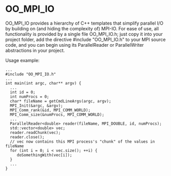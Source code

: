 # OO_MPI_IO
OO_MPI_IO provides a hierarchy of C++ templates that simplify parallel I/O by building on (and hiding the complexity of) MPI-IO. For ease of use, all functionality is provided by a single file OO_MPI_IO.h; just copy it into your project folder, add the directive #include "OO_MPI_IO.h" to your MPI source code, and you can begin using its ParallelReader or ParallelWriter abstractions in your project.

Usage example:

    ...
    #include "OO_MPI_IO.h"
    ...
    int main(int argc, char** argv) {
      ...
      int id = 0;
      int numProcs = 0;
      char* fileName = getCmdLineArgs(argc, argv);
      MPI_Init(&argc, &argv);
      MPI_Comm_rank(&id, MPI_COMM_WORLD);
      MPI_Comm_size(&numProcs, MPI_COMM_WORLD);
      ...
      ParallelReader<double> reader(fileName, MPI_DOUBLE, id, numProcs);
      std::vector<double> vec;
      reader.readChunk(vec);
      reader.close();
      // vec now contains this MPI process's "chunk" of the values in fileName
      for (int i = 0; i < vec.size(); ++i) {
         doSomethingWith(vec[i]);
      }
      ...
    }
